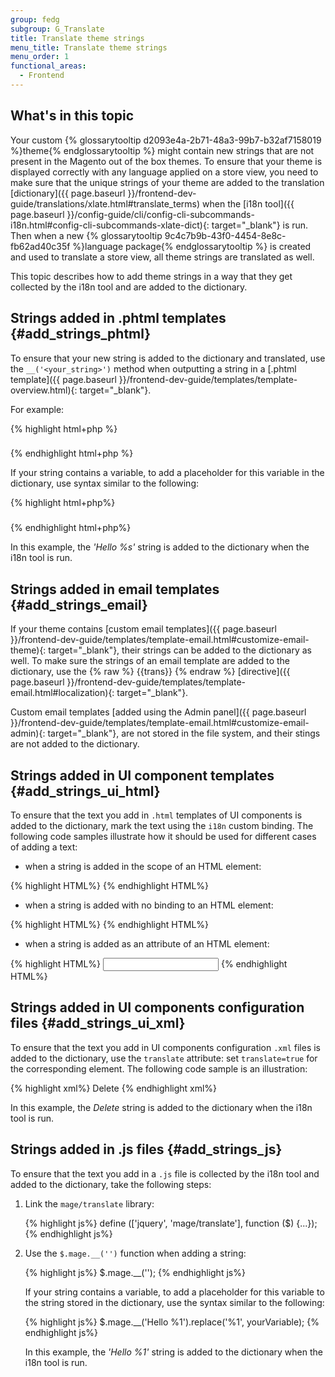 ```yaml
---
group: fedg
subgroup: G_Translate
title: Translate theme strings
menu_title: Translate theme strings
menu_order: 1
functional_areas:
  - Frontend
---
```


## What's in this topic ##

Your custom {% glossarytooltip d2093e4a-2b71-48a3-99b7-b32af7158019 %}theme{% endglossarytooltip %} might contain new strings that are not present in the Magento out of the box themes. To ensure that your theme is displayed correctly with any language applied on a store view, you need to make sure that the unique strings of your theme are added to the translation [dictionary]({{ page.baseurl }}/frontend-dev-guide/translations/xlate.html#translate_terms) when the [i18n tool]({{ page.baseurl }}/config-guide/cli/config-cli-subcommands-i18n.html#config-cli-subcommands-xlate-dict){: target="_blank"} is run. 
Then when a new {% glossarytooltip 9c4c7b9b-43f0-4454-8e8c-fb62ad40c35f %}language package{% endglossarytooltip %} is created and used to translate a store view, all theme strings are translated as well.

This topic describes how to add theme strings in a way that they get collected by the i18n tool and are added to the dictionary.

## Strings added in .phtml templates   {#add_strings_phtml}

To ensure that your new string is added to the dictionary and translated, use the `__('<your_string>')` method when outputting a string in a [.phtml template]({{ page.baseurl }}/frontend-dev-guide/templates/template-overview.html){: target="_blank"}.

For example:

{% highlight html+php %}
    <h3><?php echo __('Create Backup') ?></h3>

{% endhighlight html+php %}

If your string contains a variable, to add a placeholder for this variable in the dictionary, use syntax similar to the following:

{% highlight html+php%}
    <h3><?php echo sprintf(__('Hello %s'), $yourVariable) ?></h3>

{% endhighlight html+php%}

In this example, the <i>'Hello %s'</i> string is added to the dictionary when the i18n tool is run.

## Strings added in email templates   {#add_strings_email}

If your theme contains [custom email templates]({{ page.baseurl }}/frontend-dev-guide/templates/template-email.html#customize-email-theme){: target="_blank"}, their strings can be added to the dictionary as well. 
To make sure the strings of an email template are added to the dictionary, use the  {% raw %} {{trans}}  {% endraw %} [directive]({{ page.baseurl }}/frontend-dev-guide/templates/template-email.html#localization){: target="_blank"}. 

Custom email templates [added using the Admin panel]({{ page.baseurl }}/frontend-dev-guide/templates/template-email.html#customize-email-admin){: target="_blank"}, are not stored in the file system, and their stings are not added to the dictionary.

## Strings added in UI component templates   {#add_strings_ui_html}

To ensure that the text you add in `.html` templates of UI components is added to the dictionary, mark the text using the `i18n` custom binding. The following code samples illustrate how it should be used for different cases of adding a text:

- when a string is added in the scope of an HTML element:
 
{% highlight HTML%}
    <span data-bind="i18n: 'Sign In'"></span>
{% endhighlight HTML%}

- when a string is added with no binding to an HTML element:

{% highlight HTML%}
    <!-- ko i18n: 'You have no items in your shopping cart.' --><!-- /ko -->
{% endhighlight HTML%}	

- when a string is added as an attribute of an HTML element:

{% highlight HTML%}
    <input type="text" data-bind="attr: {placeholder: $t('First Name')}" />
{% endhighlight HTML%}

## Strings added in UI components configuration files   {#add_strings_ui_xml}

To ensure that the text you add in UI components configuration `.xml` files is added to the dictionary, use the `translate` attribute: set `translate=true` for the corresponding element. The following code sample is an illustration:

{% highlight xml%}
    <item name="label" xsi:type="string" translate="true">Delete</item>
{% endhighlight xml%}

In this example, the *Delete* string is added to the dictionary when the i18n tool is run.

## Strings added in .js files   {#add_strings_js}

To ensure that the text you add in a <code>.js</code> file is collected by the i18n tool and added to the dictionary, take the following steps:
<ol>
<li>Link the <code>mage/translate</code> library:

{% highlight js%}
	define (['jquery', 'mage/translate'], function ($) {...});
{% endhighlight js%}
</li>
<li>Use the <code>$.mage.__('')</code> function when adding a string:

{% highlight js%}
	$.mage.__('<string>');
{% endhighlight js%}

If your string contains a variable, to add a placeholder for this variable to the string stored in the dictionary, use the syntax similar to the following:

{% highlight js%}
    $.mage.__('Hello %1').replace('%1', yourVariable);
{% endhighlight js%}

In this example, the <i>'Hello %1'</i> string is added to the dictionary when the i18n tool is run.

</li>
</ol>

